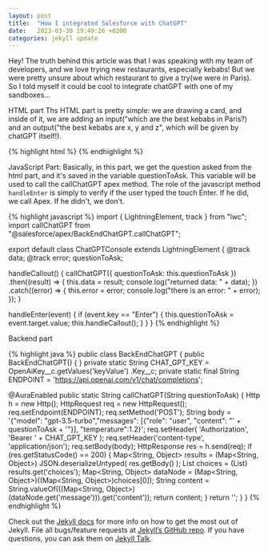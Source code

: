```yaml
---
layout: post
title:  "How I integrated Salesforce with ChatGPT"
date:   2023-03-30 19:49:26 +0200
categories: jekyll update
---
```

Hey! The truth behind this article was that I was speaking with my team of developers, and we love trying new restaurants,
especially kebabs! But we were pretty unsure about which restaurant to give a try(we were in Paris). 
So I told myself it could be cool to integrate chatGPT with one of my sandboxes...

HTML part
Ths HTML part is pretty simple: we are drawing a card, and inside of it, we are adding an input("which are the best kebabs in Paris?) and an output("the best kebabs are x, y and z", which will be given by chatGPT itself!).

{% highlight html %}
<template>
  <article class="slds-card">
    <div class="slds-card__header slds-grid"></div>
    <div class="slds-card__body slds-card__body_inner">
      <h2 class="slds-text-heading_medium slds-m-bottom_medium">
        Ask anything to ChatGPT.
      </h2>
      <div class="slds-form-element">
        <div class="slds-form-element__control slds-border_bottom">
          <div class="slds-form-element__static">
            <p>{data}</p>
          </div>
          <!-- Default/basic -->
          <div class="slds-p-around_medium lgc-bg">
            <lightning-input
              value={questionToAsk}
              onenter={handleCallout}
              onkeypress={handleEnter}
              type="text"
              label="Enter some text"
            ></lightning-input>
          </div>
        </div>
      </div>
    </div>
  </article>
</template>
{% endhighlight %}

JavaScript Part:
Basically, in this part, we get the question asked from the html part, and it's saved in the variable questionToAsk.
This variable will be used to call the callChatGPT apex method.
The role of the javascript method `handleEnter` is simply to verify if the user typed the touch Enter. If he did, we call Apex. If he didn't, we don't.

{% highlight javascript %}
import { LightningElement, track } from "lwc";
import callChatGPT from "@salesforce/apex/BackEndChatGPT.callChatGPT";

export default class ChatGPTConsole extends LightningElement {
  @track data;
  @track error;
  questionToAsk;

  handleCallout() {
    callChatGPT({ questionToAsk: this.questionToAsk })
      .then((result) => {
        this.data = result;
        console.log("returned data: " + data);
      })
      .catch((error) => {
        this.error = error;
        console.log("there is an error: " + error);
      });
  }

  handleEnter(event) {
    if (event.key == "Enter") {
      this.questionToAsk = event.target.value;
      this.handleCallout();
    }
  }
}
{% endhighlight %}

Backend part

{% highlight java %}
public class BackEndChatGPT {
  public BackEndChatGPT() {
  }
  private static String CHAT_GPT_KEY = OpenAiKey__c.getValues('keyValue')
    .Key__c;
  private static final String ENDPOINT = 'https://api.openai.com/v1/chat/completions';

  @AuraEnabled
  public static String callChatGPT(String questionToAsk) {
    Http h = new Http();
    HttpRequest req = new HttpRequest();
    req.setEndpoint(ENDPOINT);
    req.setMethod('POST');
    String body =
      '{"model": "gpt-3.5-turbo","messages": [{"role": "user", "content": "' +
      questionToAsk +
      '"}], "temperature":1.2}';
    req.setHeader(
      'Authorization',
      'Bearer ' + CHAT_GPT_KEY
    );
    req.setHeader('content-type', 'application/json');
    req.setBody(body);
    HttpResponse res = h.send(req);
    if (res.getStatusCode() == 200) {
      Map<String, Object> results = (Map<String, Object>) JSON.deserializeUntyped(
        res.getBody()
      );
      List<Object> choices = (List<Object>) results.get('choices');
          Map<String, Object> dataNode = (Map<String, Object>)((Map<String, Object>)choices[0]);
          String content = String.valueOf(((Map<String, Object>)(dataNode.get('message'))).get('content'));
      return content;
    }
      return '';
  }
}
{% endhighlight %}

Check out the [Jekyll docs][jekyll-docs] for more info on how to get the most out of Jekyll. File all bugs/feature requests at [Jekyll’s GitHub repo][jekyll-gh]. If you have questions, you can ask them on [Jekyll Talk][jekyll-talk].

[jekyll-docs]: https://jekyllrb.com/docs/home
[jekyll-gh]:   https://github.com/jekyll/jekyll
[jekyll-talk]: https://talk.jekyllrb.com/
